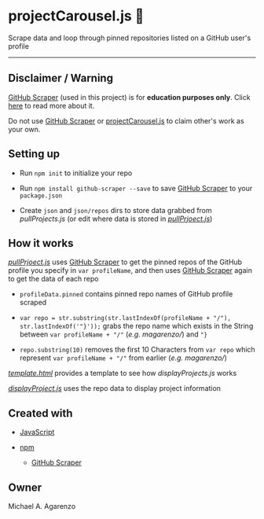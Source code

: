# projectCarousel.js &#127904;

Scrape data and loop through pinned repositories listed on a GitHub user's profile

---

## Disclaimer / Warning

[GitHub Scraper](https://github.com/nelsonic/github-scraper) (used in this project) is for **education purposes only**. Click [here](https://github.com/nelsonic/github-scraper) to read more about it.

Do not use [GitHub Scraper](https://github.com/nelsonic/github-scraper) or [projectCarousel.js](https://github.com/magarenzo/projectCarousel.js) to claim other's work as your own.

## Setting up

* Run `npm init` to initialize your repo

* Run `npm install github-scraper --save` to save [GitHub Scraper](https://github.com/nelsonic/github-scraper) to your `package.json`

* Create `json` and `json/repos` dirs to store data grabbed from *pullProjects.js*  (or edit where data is stored in *[pullPrjoect.js](https://github.com/magarenzo/projectCarousel.js/blob/master/pullProjects.js)*)

## How it works

*[pullPrjoect.js](https://github.com/magarenzo/projectCarousel.js/blob/master/pullProjects.js)* uses [GitHub Scraper](https://github.com/nelsonic/github-scraper) to get the pinned repos of the GitHub profile you specify in `var profileName`, and then uses [GitHub Scraper](https://github.com/nelsonic/github-scraper) again to get the data of each repo

* `profileData.pinned` contains pinned repo names of GitHub profile scraped

* `var repo = str.substring(str.lastIndexOf(profileName + "/"), str.lastIndexOf('"}'));` grabs the repo name which exists in the String between `var profileName + "/"` (*e.g. magarenzo/*) and `"}`

* `repo.substring(10)` removes the first 10 Characters from `var repo` which represent `var profileName + "/"` from earlier (*e.g. magarenzo/*)

*[template.html](https://github.com/magarenzo/projectCarousel.js/blob/master/template.html)* provides a template to see how *displayProjects.js* works

*[displayProject.js](https://github.com/magarenzo/projectCarousel.js/blob/master/displayProjects.js)* uses the repo data to display project information

## Created with

* [JavaScript](https://www.javascript.com/)

* [npm](https://www.npmjs.com/)

  * [GitHub Scraper](https://github.com/nelsonic/github-scraper)

## Owner

Michael A. Agarenzo
